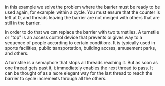 in this example we solve the problem where the barrier must be ready to be used again, for example, within a cycle. You must ensure that the counter is left at 0, and threads leaving the barrier are not merged with others that are still in the barrier.

In order to do that we can replace the barrier with two turnstiles. A turnstile or "top" is an access control device that prevents or gives way to a sequence of people according to certain conditions. It is typically used in sports facilities, public transportation, building access, amusement parks, and others.

A turnstile is a semaphore that stops all threads reaching it. But as soon as one thread gets past it, it immediately enables the next thread to pass. It can be thought of as a more elegant way for the last thread to reach the barrier to cycle increments through all the others.